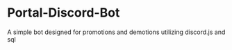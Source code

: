 # Portal-Discord-Bot
A simple bot designed for promotions and demotions utilizing discord.js and sql
